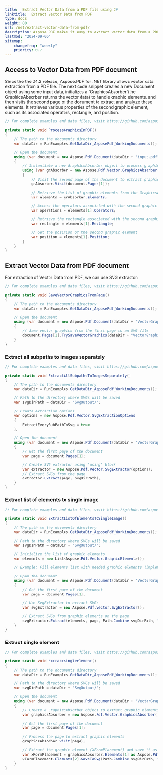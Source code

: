 ```yaml
---
title:  Extract Vector Data from a PDF file using C#
linktitle:  Extract Vector Data from PDF
type: docs
weight: 80
url: /net/extract-vector-data-from-pdf/
description: Aspose.PDF makes it easy to extract vector data from a PDF file. You can get the vector data (path, polygon, polyline), such as position, color, linewidth, etc.
lastmod: "2024-09-05"
sitemap:
    changefreq: "weekly"
    priority: 0.7
---
```

<script type="application/ld+json">
{
    "@context": "https://schema.org",
    "@type": "TechArticle",
    "headline": "Extract Vector Data from a PDF file using C#",
    "alternativeHeadline": "Effortless Vector Data Extraction from PDF with C#",
    "abstract": "Aspose.PDF for .NET now offers an innovative feature that enables users to seamlessly extract vector data from PDF files. This functionality includes detailed access to graphic elements, such as paths and polygons, along with their properties like position, color, and linewidth, empowering developers to handle vector graphics efficiently in their applications",
    "author": {
        "@type": "Person",
        "name": "Anastasiia Holub",
        "givenName": "Anastasiia",
        "familyName": "Holub",
        "url": "https://www.linkedin.com/in/anastasiia-holub-750430225/"
    },
    "genre": "pdf document generation",
    "wordcount": "361",
    "proficiencyLevel": "Beginner",
    "publisher": {
        "@type": "Organization",
        "name": "Aspose.PDF for .NET",
        "url": "https://products.aspose.com/pdf",
        "logo": "https://www.aspose.cloud/templates/aspose/img/products/pdf/aspose_pdf-for-net.svg",
        "alternateName": "Aspose",
        "sameAs": [
            "https://facebook.com/aspose.pdf/",
            "https://twitter.com/asposepdf",
            "https://www.youtube.com/channel/UCmV9sEg_QWYPi6BJJs7ELOg/featured",
            "https://www.linkedin.com/company/aspose",
            "https://stackoverflow.com/questions/tagged/aspose",
            "https://aspose.quora.com/",
            "https://aspose.github.io/"
        ],
        "contactPoint": [
            {
                "@type": "ContactPoint",
                "telephone": "+1 903 306 1676",
                "contactType": "sales",
                "areaServed": "US",
                "availableLanguage": "en"
            },
            {
                "@type": "ContactPoint",
                "telephone": "+44 141 628 8900",
                "contactType": "sales",
                "areaServed": "GB",
                "availableLanguage": "en"
            },
            {
                "@type": "ContactPoint",
                "telephone": "+61 2 8006 6987",
                "contactType": "sales",
                "areaServed": "AU",
                "availableLanguage": "en"
            }
        ]
    },
    "url": "/net/extract-vector-data-from-pdf/",
    "mainEntityOfPage": {
        "@type": "WebPage",
        "@id": "/net/extract-vector-data-from-pdf/"
    },
    "dateModified": "2024-11-25",
    "description": "Aspose.PDF can perform not only simple and easy tasks but also cope with more complex goals. Check the next section for advanced users and developers."
}
</script>

## Access to Vector Data from PDF document

Since the the 24.2 release, Aspose.PDF for .NET library allows vector data extraction from a PDF file.
The next code snippet creates a new Document object using some input data, initializes a 'GraphicsAbsorber'(the GraphicsAbsorber returns the vector data) to handle graphic elements, and then visits the second page of the document to extract and analyze these elements.
It retrieves various properties of the second graphic element, such as its associated operators, rectangle, and position.

```csharp
// For complete examples and data files, visit https://github.com/aspose-pdf/Aspose.PDF-for-.NET

private static void ProcessGraphicsInPDF()
{
    // The path to the documents directory
    var dataDir = RunExamples.GetDataDir_AsposePdf_WorkingDocuments();

    // Open the document
    using (var document = new Aspose.Pdf.Document(dataDir + "input.pdf"))
    {
        // Instantiate a new GraphicsAbsorber object to process graphic elements
        using (var grAbsorber = new Aspose.Pdf.Vector.GraphicsAbsorber())
        {
            // Visit the second page of the document to extract graphic elements
            grAbsorber.Visit(document.Pages[1]);

            // Retrieve the list of graphic elements from the GraphicsAbsorber
            var elements = grAbsorber.Elements;

            // Access the operators associated with the second graphic element
            var operations = elements[1].Operators;

            // Retrieve the rectangle associated with the second graphic element
            var rectangle = elements[1].Rectangle;

            // Get the position of the second graphic element
            var position = elements[1].Position;
        }
    }
}
```

## Extract Vector Data from PDF document

For extraction of Vector Data from PDF, we can use SVG extractor:

```csharp
// For complete examples and data files, visit https://github.com/aspose-pdf/Aspose.PDF-for-.NET

private static void SaveVectorGraphicsFromPage()
{
    // The path to the documents directory
    var dataDir = RunExamples.GetDataDir_AsposePdf_WorkingDocuments();

    // Open the document
    using (var document = new Aspose.Pdf.Document(dataDir + "VectorGraphics.pdf"))
    {
        // Save vector graphics from the first page to an SVG file
        document.Pages[1].TrySaveVectorGraphics(dataDir + "VectorGraphics_out.svg");
    }
}
```

### Extract all subpaths to images separately

```csharp
// For complete examples and data files, visit https://github.com/aspose-pdf/Aspose.PDF-for-.NET

private static void ExtractAllSubpathsToImagesSeparately()
{
    // The path to the documents directory
    var dataDir = RunExamples.GetDataDir_AsposePdf_WorkingDocuments();

    // Path to the directory where SVGs will be saved
    var svgDirPath = dataDir + "SvgOutput/";

    // Create extraction options
    var options = new Aspose.Pdf.Vector.SvgExtractionOptions
    {
        ExtractEverySubPathToSvg = true
    };

    // Open the document
    using (var document = new Aspose.Pdf.Document(dataDir + "VectorGraphics.pdf"))
    {
        // Get the first page of the document
        var page = document.Pages[1];

        // Create SVG extractor using 'using' block
        var extractor = new Aspose.Pdf.Vector.SvgExtractor(options);
        // Extract SVGs from the page
        extractor.Extract(page, svgDirPath);
    }
}
```

### Extract list of elements to single image

```csharp
// For complete examples and data files, visit https://github.com/aspose-pdf/Aspose.PDF-for-.NET

private static void ExtractListOfElementsToSingleImage()
{
    // The path to the documents directory
    var dataDir = RunExamples.GetDataDir_AsposePdf_WorkingDocuments();

    // Path to the directory where SVGs will be saved
    var svgDirPath = dataDir + "SvgOutput/";

    // Initialize the list of graphic elements
    var elements = new List<Aspose.Pdf.Vector.GraphicElement>();

    // Example: Fill elements list with needed graphic elements (implement your logic here)

    // Open the document
    using (var document = new Aspose.Pdf.Document(dataDir + "VectorGraphics.pdf"))
    {
        // Get the first page of the document
        var page = document.Pages[1];

        // Use SvgExtractor to extract SVGs
        var svgExtractor = new Aspose.Pdf.Vector.SvgExtractor();

        // Extract SVGs from graphic elements on the page
        svgExtractor.Extract(elements, page, Path.Combine(svgDirPath, "VectorGraphics_out.svg"));
    }
}
```

### Extract single element

```csharp
// For complete examples and data files, visit https://github.com/aspose-pdf/Aspose.PDF-for-.NET

private static void ExtractSingleElement()
{
    // The path to the documents directory
    var dataDir = RunExamples.GetDataDir_AsposePdf_WorkingDocuments();

    // Path to the directory where SVGs will be saved
    var svgDirPath = dataDir + "SvgOutput/";

    // Open the document
    using (var document = new Aspose.Pdf.Document(dataDir + "VectorGraphics.pdf"))
    {
        // Create a GraphicsAbsorber object to extract graphic elements
        var graphicsAbsorber = new Aspose.Pdf.Vector.GraphicsAbsorber();

        // Get the first page of the document
        var page = document.Pages[1];

        // Process the page to extract graphic elements
        graphicsAbsorber.Visit(page);

        // Extract the graphic element (XFormPlacement) and save it as SVG
        var xFormPlacement = graphicsAbsorber.Elements[1] as Aspose.Pdf.Vector.XFormPlacement;
        xFormPlacement.Elements[2].SaveToSvg(Path.Combine(svgDirPath, "VectorGraphics_out.svg"));
    }
}
```